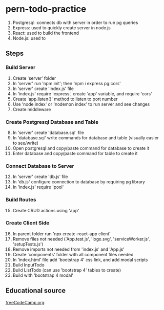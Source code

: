 # pern-todo-practice
1. Postgresql: connects db with server in order to run pg queries
2. Express: used to quickly create server in node.js
3. React: used to build the frontend
4. Node.js: used to
## Steps 
### Build Server
1. Create 'server' folder
2. In 'server'  run 'npm init'; then 'npm i express pg cors'
3. In 'server' create 'index.js' file
4. In 'index.js' require 'express', create 'app' variable, and require 'cors'
5. Create 'app.listen()' method to listen to port number
6. Use 'node index' or 'nodemon index' to run server and see changes
7. Create middleware
### Create Postgresql Database and Table 
8. In 'server' create 'database.sql' file
9. In 'database.sql' write commands for database and table (visually easier to see/write)
10. Open postgresql and copy/paste command for database to create it
11. Enter database and copy/paste command for table to create it
### Connect Database to Server
12. In 'server' create 'db.js' file
13. In 'db.js' configure connection to database by requiring pg library
14. In 'index.js' require 'pool'
### Build Routes
15. Create CRUD actions using 'app'
### Create Client Side
16. In parent folder run 'npx create-react-app client'
17. Remove files not needed ('App.test.js', 'logo.svg', 'serviceWorker.js', 'setupTests.js')
18. Remove imports not needed from 'index.js' and 'App.js' 
19. Create 'components' folder with all component files needed
20. In 'index.html' file add 'bootstrap 4' css link, and add modal scripts
21. Build InputTodo
22. Build ListTodo (can use 'bootstrap 4' tables to create)
23.  Build with 'bootstrap 4 modal'

## Educational source

[freeCodeCamp.org](https://www.youtube.com/watch?v=ldYcgPKEZC8)